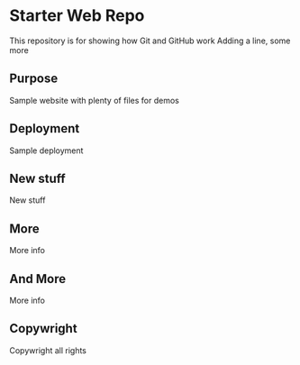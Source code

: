 # Starter Web Repo

This repository is for showing how Git and GitHub work
Adding a line, some more

## Purpose

Sample website with plenty of files for demos

## Deployment

Sample deployment

## New stuff

New stuff

## More

More info

## And More

More info

## Copywright

Copywright all rights
